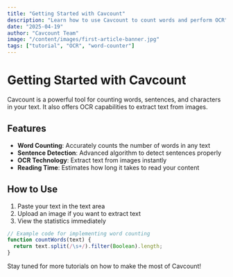 ```yaml
---
title: "Getting Started with Cavcount"
description: "Learn how to use Cavcount to count words and perform OCR"
date: "2025-04-19"
author: "Cavcount Team"
image: "/content/images/first-article-banner.jpg"
tags: ["tutorial", "OCR", "word-counter"]
---
```


# Getting Started with Cavcount

Cavcount is a powerful tool for counting words, sentences, and characters in your text. It also offers OCR capabilities to extract text from images.

## Features

- **Word Counting**: Accurately counts the number of words in any text
- **Sentence Detection**: Advanced algorithm to detect sentences properly
- **OCR Technology**: Extract text from images instantly
- **Reading Time**: Estimates how long it takes to read your content

## How to Use

1. Paste your text in the text area
2. Upload an image if you want to extract text
3. View the statistics immediately

```javascript
// Example code for implementing word counting
function countWords(text) {
  return text.split(/\s+/).filter(Boolean).length;
}
```

Stay tuned for more tutorials on how to make the most of Cavcount!
